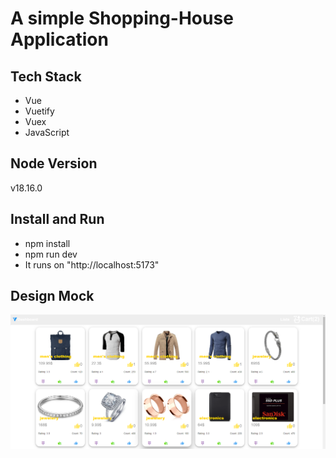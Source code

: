# A simple Shopping-House Application

## Tech Stack

- Vue
- Vuetify
- Vuex
- JavaScript

## Node Version

v18.16.0

## Install and Run

- npm install
- npm run dev
- It runs on "http://localhost:5173"

## Design Mock

<img src="./public/shopping-house-app.png" />